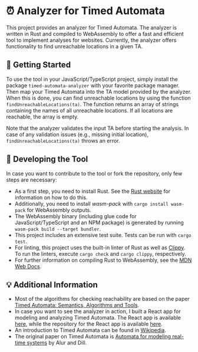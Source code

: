 # ⏰ Analyzer for Timed Automata

This project provides an analyzer for Timed Automata.
The analyzer is written in Rust and compiled to WebAssembly to offer a fast and efficient tool to implement analyses for websites.
Currently, the analyzer offers functionality to find unreachable locations in a given TA.

## 🚀 Getting Started

To use the tool in your JavaScript/TypeScript project, simply install the package `timed-automata-analyzer` with your favorite package manager.
Then map your Timed Automata into the TA model provided by the analyzer.
When this is done, you can find unreachable locations by using the function `findUnreachableLocations(ta)`.
The function returns an array of strings containing the names of all unreachable locations.
If all locations are reachable, the array is empty.

Note that the analyzer validates the input TA before starting the analysis.
In case of any validation issues (e.g., missing initial location), `findUnreachableLocations(ta)` throws an error. 

## 🦀 Developing the Tool

In case you want to contribute to the tool or fork the repository, only few steps are necessary:
- As a first step, you need to install Rust.
  See the [Rust website](https://www.rust-lang.org/tools/install) for information on how to do this.
- Additionally, you need to install _wasm-pack_ with `cargo install wasm-pack` for WebAssembly outputs.
- The WebAssembly binary (including glue code for JavaScript/TypeScript and an NPM package) is generated by running `wasm-pack build --target bundler`.
- This project includes an extensive test suite. Tests can be run with `cargo test`.
- For linting, this project uses the built-in linter of Rust as well as [Clippy](https://github.com/rust-lang/rust-clippy).
  To run the linters, execute `cargo check` and `cargo clippy`, respectively.
- For further information on compiling Rust to WebAssembly, see the [MDN Web Docs](https://developer.mozilla.org/en-US/docs/WebAssembly/Rust_to_Wasm).

## 💡 Additional Information

- Most of the algorithms for checking reachability are based on the paper [Timed Automata: Semantics, Algorithms and Tools](https://doi.org/10.1007/978-3-540-27755-2_3).
- In case you want to see the analyzer in action, I built a React app for modeling and analyzing Timed Automata.
  The React app is available [here](https://luth1um.github.io/timed-automata-analysis/), while the repository for the React app is available [here](https://github.com/luth1um/timed-automata-analysis).
- An introduction to Timed Automata can be found in [Wikipedia](https://en.wikipedia.org/wiki/Timed_automaton).
- The original paper on Timed Automata is [Automata for modeling real-time systems](https://doi.org/10.1007/BFb0032042) by Alur and Dill.
